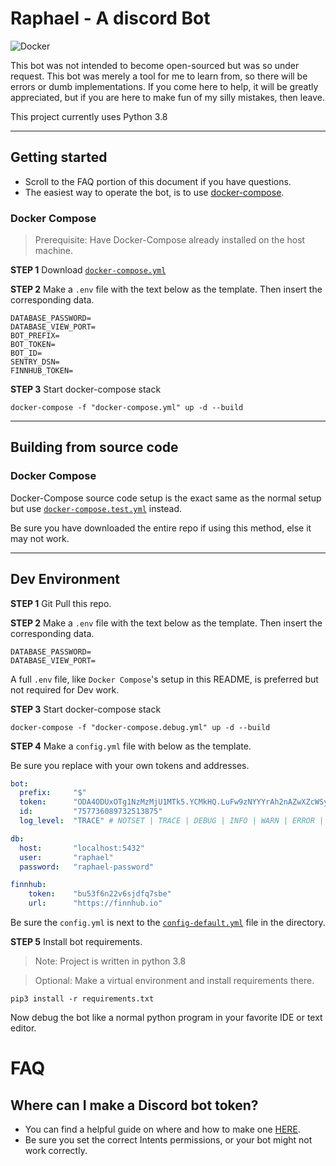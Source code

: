 # Raphael - A discord Bot

![Docker](https://github.com/SuperstalkerX/Raphael-Bot/workflows/Docker/badge.svg?branch=main)

This bot was not intended to become open-sourced but was so under request. This bot was merely a tool for me to learn from, so there will be errors or dumb implementations. If you come here to help, it will be greatly appreciated, but if you are here to make fun of my silly mistakes, then leave.

This project currently uses Python 3.8

---

## Getting started

* Scroll to the FAQ portion of this document if you have questions.
* The easiest way to operate the bot, is to use [docker-compose](https://docs.docker.com/compose/reference/up/).

### Docker Compose

> Prerequisite: Have Docker-Compose already installed on the host machine.

**STEP 1** 
Download [`docker-compose.yml`](https://github.com/SuperstalkerX/Raphael-Bot/blob/main/docker-compose.yml)

**STEP 2**
Make a `.env` file with the text below as the template. Then insert the corresponding data.

``` ENV
DATABASE_PASSWORD=
DATABASE_VIEW_PORT=
BOT_PREFIX=
BOT_TOKEN=
BOT_ID=
SENTRY_DSN=
FINNHUB_TOKEN=
```

**STEP 3**
Start docker-compose stack
```SHELL
docker-compose -f "docker-compose.yml" up -d --build
```

---

## Building from source code

### Docker Compose

Docker-Compose source code setup is the exact same as the normal setup but use 
[`docker-compose.test.yml`](https://github.com/SuperstalkerX/Raphael-Bot/blob/main/docker-compose.test.yml)
instead.

Be sure you have downloaded the entire repo if using this method, else it may not work.

---

## Dev Environment

**STEP 1**
Git Pull this repo.

**STEP 2**
Make a `.env` file with the text below as the template. Then insert the corresponding data.

``` ENV
DATABASE_PASSWORD=
DATABASE_VIEW_PORT=
```
A full `.env` file, like `Docker Compose`'s setup in this README, is preferred but not required for Dev work.

**STEP 3**
Start docker-compose stack
```SHELL
docker-compose -f "docker-compose.debug.yml" up -d --build
```

**STEP 4**
Make a `config.yml` file with below as the template.

Be sure you replace with your own tokens and addresses.

```yaml
bot:
  prefix:     "$"
  token:      "ODA4ODUxOTg1NzMzMjU1MTk5.YCMkHQ.LuFw9zNYYYrAh2nAZwXZcWSy60A"
  id:         "757736089732513875"
  log_level:  "TRACE" # NOTSET | TRACE | DEBUG | INFO | WARN | ERROR | CRITICAL

db:
  host:       "localhost:5432"
  user:       "raphael"
  password:   "raphael-password"

finnhub:
    token:    "bu53f6n22v6sjdfq7sbe"
    url:      "https://finnhub.io"

```

Be sure the `config.yml` is next to the 
[`config-default.yml`](https://github.com/SuperstalkerX/Raphael-Bot/blob/main/config-default.yml)
file in the directory.

**STEP 5**
Install bot requirements.

> Note: Project is written in python 3.8

> Optional: Make a virtual environment and install requirements there.
```SHELL
pip3 install -r requirements.txt
```
Now debug the bot like a normal python program in your favorite IDE or text editor.

# FAQ

## Where can I make a Discord bot token?

* You can find a helpful guide on where and how to make one [HERE](https://www.writebots.com/discord-bot-token/).
* Be sure you set the correct Intents permissions, or your bot might not work correctly.


